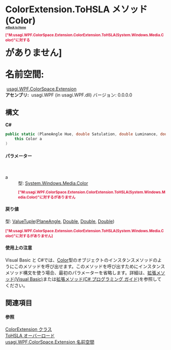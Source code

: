 # ColorExtension.ToHSLA メソッド (Color)<div style="font-size:30%"><a href="https://github.com/usagi/usagi.cs/blob/master/docs/Home.md">≪Back to Home</a></div><p style="color: #dc143c; font-size: 8.5pt; font-weight: bold;">["M:usagi.WPF.ColorSpace.Extension.ColorExtension.ToHSLA(System.Windows.Media.Color)"に対する<summary>がありません]</p><strong>名前空間:</strong>
&nbsp;<a href="N_usagi_WPF_ColorSpace_Extension.md">usagi.WPF.ColorSpace.Extension</a><br /><strong>アセンブリ:</strong>
&nbsp;usagi.WPF (in usagi.WPF.dll) バージョン: 0.0.0.0

## 構文

**C#**<br />
``` C#
public static (PlaneAngle Hue, double Satulation, double Luminance, double Alpha) ToHSLA(
	this Color a
)
```


#### パラメーター
&nbsp;<dl><dt>a</dt><dd>型: <a href="http://msdn2.microsoft.com/ja-jp/library/ms653055" target="_blank">System.Windows.Media.Color</a><br /><p style="color: #dc143c; font-size: 8.5pt; font-weight: bold;">["M:usagi.WPF.ColorSpace.Extension.ColorExtension.ToHSLA(System.Windows.Media.Color)"に対する<param name="a"/>がありません</p></dd></dl>

#### 戻り値
型: <a href="http://msdn2.microsoft.com/ja-jp/library/mt744803" target="_blank">ValueTuple</a>(<a href="T_usagi_Quantity_PlaneAngle.md">PlaneAngle</a>, <a href="http://msdn2.microsoft.com/ja-jp/library/643eft0t" target="_blank">Double</a>, <a href="http://msdn2.microsoft.com/ja-jp/library/643eft0t" target="_blank">Double</a>, <a href="http://msdn2.microsoft.com/ja-jp/library/643eft0t" target="_blank">Double</a>)<br /><p style="color: #dc143c; font-size: 8.5pt; font-weight: bold;">["M:usagi.WPF.ColorSpace.Extension.ColorExtension.ToHSLA(System.Windows.Media.Color)"に対する<returns>がありません]</p>

#### 使用上の注意
Visual Basic と C#では、<a href="http://msdn2.microsoft.com/ja-jp/library/ms653055" target="_blank">Color</a>型のオブジェクトのインスタンスメソッドのようにこのメソッドを呼び出せます。このメソッドを呼び出すためにインスタンスメソッド構文を使う場合、最初のパラメーターを省略します。詳細は、<a href="http://msdn.microsoft.com/ja-jp/library/bb384936.aspx" target="_blank">拡張メソッド(Visual Basic)</a>または<a href="http://msdn.microsoft.com/ja-jp/library/bb383977.aspx" target="_blank">拡張メソッド(C# プログラミング ガイド)</a>を参照してください。

## 関連項目


#### 参照
<a href="T_usagi_WPF_ColorSpace_Extension_ColorExtension.md">ColorExtension クラス</a><br /><a href="Overload_usagi_WPF_ColorSpace_Extension_ColorExtension_ToHSLA.md">ToHSLA オーバーロード</a><br /><a href="N_usagi_WPF_ColorSpace_Extension.md">usagi.WPF.ColorSpace.Extension 名前空間</a><br />
